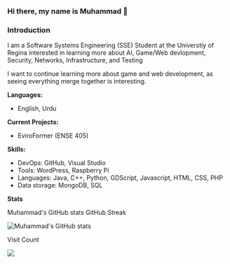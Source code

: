 ### Hi there, my name is Muhammad 👋

### Introduction

I am a Software Systems Engineering (SSE) Student at the Universtiy of Regina interested in learning more about AI, Game/Web devlopment, Security, Networks, Infrastructure, and Testing

I want to continue learning more about game and web development, as seeing everything merge together is interesting.

**Languages:**
* English, Urdu 


**Current Projects:**

* EviroFormer (ENSE 405)

**Skills:**
* DevOps: GitHub, Visual Studio
* Tools: WordPress, Raspberry Pi
* Languages: Java, C++, Python, GDScript, Javascript, HTML, CSS, PHP
* Data storage: MongoDB, SQL

**Stats**

Muhammad's GitHub stats GitHub Streak

![Muhammad's GitHub stats](https://github-readme-stats.vercel.app/api?username=mtzamanpk&show_icons=true&theme=tokyonight)

Visit Count

[![](https://visitcount.itsvg.in/api?id=mtzamanpk&label=Profile%20Views&color=0&icon=5&pretty=true)]()
